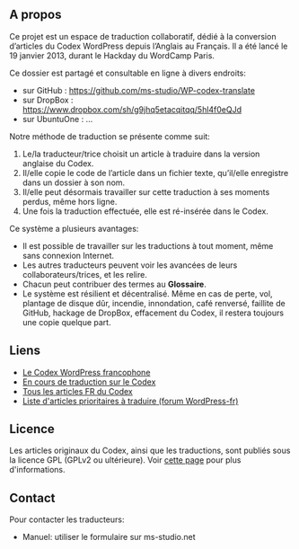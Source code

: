 ## A propos ##

Ce projet est un espace de traduction collaboratif, dédié à la conversion d’articles du Codex WordPress depuis l’Anglais au Français. Il a été lancé le 19 janvier 2013, durant le Hackday du WordCamp Paris.

Ce dossier est partagé et consultable en ligne à divers endroits:

- sur GitHub : https://github.com/ms-studio/WP-codex-translate
- sur DropBox : https://www.dropbox.com/sh/g9jhq5etacqitqq/5hl4f0eQJd
- sur UbuntuOne : ...

Notre méthode de traduction se présente comme suit:

1. Le/la traducteur/trice choisit un article à traduire dans la version anglaise du Codex.
2. Il/elle copie le code de l’article dans un fichier texte, qu’il/elle enregistre dans un dossier à son nom.
3. Il/elle peut désormais travailler sur cette traduction à ses moments perdus, même hors ligne.
4. Une fois la traduction effectuée, elle est ré-insérée dans le Codex.

Ce système a plusieurs avantages:

- Il est possible de travailler sur les traductions à tout moment, même sans connexion Internet.
- Les autres traducteurs peuvent voir les avancées de leurs collaborateurs/trices, et les relire.
- Chacun peut contribuer des termes au **Glossaire**.
- Le système est résilient et décentralisé. Même en cas de perte, vol, plantage de disque dûr, incendie, innondation, café renversé, faillite de GitHub, hackage de DropBox, effacement du Codex, il restera toujours une copie quelque part.

## Liens ##

* [Le Codex WordPress francophone](http://codex.wordpress.org/fr:Accueil)
* [En cours de traduction sur le Codex](http://codex.wordpress.org/fr:Effort_de_Traduction#En_cours_de_traduction)
* [Tous les articles FR du Codex](http://codex.wordpress.org/Category:French_Codex)
* [Liste d'articles prioritaires à traduire (forum WordPress-fr)](http://www.wordpress-fr.net/support/viewtopic.php?pid=378677) 

## Licence ##

Les articles originaux du Codex, ainsi que les traductions, sont publiés sous la licence GPL (GPLv2 ou ultérieure). Voir [cette page](http://wordpress.org/about/license/) pour plus d'informations.

## Contact ##

Pour contacter les traducteurs:

* Manuel: utiliser le formulaire sur ms-studio.net

##